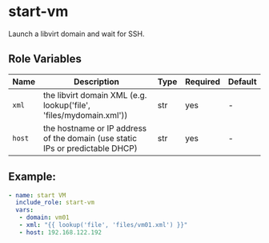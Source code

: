 # start-vm

Launch a libvirt domain and wait for SSH.

## Role Variables
|Name|Description|Type|Required|Default|
|----|-----------|----|--------|-------|
|`xml`|the libvirt domain XML (e.g. lookup('file', 'files/mydomain.xml'))|str|yes|-|
|`host`|the hostname or IP address of the domain (use static IPs or predictable DHCP)|str|yes|-|

## Example:
```yaml
- name: start VM
  include_role: start-vm
  vars:
   - domain: vm01
   - xml: "{{ lookup('file', 'files/vm01.xml') }}"
   - host: 192.168.122.192
```
